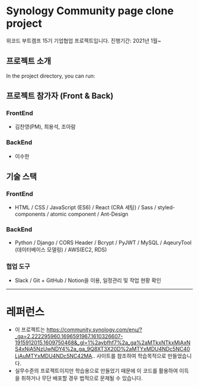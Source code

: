 # Synology Community page clone project

위코드 부트캠프 15기 기업협업 프로젝트입니다.
진행기간: 2021년 1월~

## 프로젝트 소개

In the project directory, you can run:

## 프로젝트 참가자 (Front & Back)

### **FrontEnd**

- 김찬영(PM), 최용석, 조아람

### **BackEnd**

- 이수한

## **기술 스택**

### **FrontEnd**

- HTML / CSS / JavaScript (ES6) / React (CRA 세팅) / Sass / styled-components / atomic component / Ant-Design

### **BackEnd**

- Python / Django / CORS Header / Bcrypt / PyJWT / MySQL / AqeuryTool (데이터베이스 모델링) / AWS(EC2, RDS)

### **협업 도구**

- Slack / Git + GitHub / Notion을 이용, 일정관리 및 작업 현황 확인

---

# **레퍼런스**

- 이 프로젝트는 https://community.synology.com/enu/?_ga=2.222295960.1696591967.1610326607-1915912015.1609750468&_gl=1%2aybfhf7%2a_ga%2aMTkxNTkxMjAxNS4xNjA5NzUwNDY4%2a_ga_9Q8XT3X20D%2aMTYxMDU4NDc5NC40LjAuMTYxMDU4NDc5NC42MA.. 사이트를 참조하여 학습목적으로 만들었습니다.
- 실무수준의 프로젝트이지만 학습용으로 만들었기 때문에 이 코드를 활용하여 이득을 취하거나 무단 배포할 경우 법적으로 문제될 수 있습니다.
